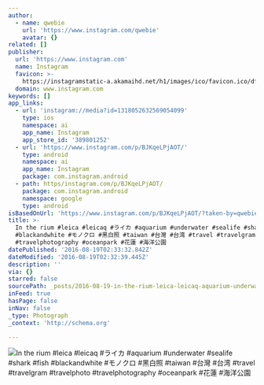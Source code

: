 ```yaml
---
author:
  - name: qwebie
    url: 'https://www.instagram.com/qwebie'
    avatar: {}
related: []
publisher:
  url: 'https://www.instagram.com'
  name: Instagram
  favicon: >-
    https://instagramstatic-a.akamaihd.net/h1/images/ico/favicon.ico/dfa85bb1fd63.ico
  domain: www.instagram.com
keywords: []
app_links:
  - url: 'instagram://media?id=1318052632569054099'
    type: ios
    namespace: ai
    app_name: Instagram
    app_store_id: '389801252'
  - url: 'https://www.instagram.com/p/BJKqeLPjAOT/'
    type: android
    namespace: ai
    app_name: Instagram
    package: com.instagram.android
  - path: https/instagram.com/p/BJKqeLPjAOT/
    package: com.instagram.android
    namespace: google
    type: android
isBasedOnUrl: 'https://www.instagram.com/p/BJKqeLPjAOT/?taken-by=qwebie'
title: >-
  In the rium #leica #leicaq #ライカ #aquarium #underwater #sealife #shark #fish
  #blackandwhite #モノクロ #黑白照 #taiwan #台灣 #台湾 #travel #travelgram #travelphoto
  #travelphotography #oceanpark #花蓮 #海洋公園
datePublished: '2016-08-19T02:33:32.842Z'
dateModified: '2016-08-19T02:32:39.445Z'
description: ''
via: {}
starred: false
sourcePath: _posts/2016-08-19-in-the-rium-leica-leicaq-aquarium-underwater-seali.md
inFeed: true
hasPage: false
inNav: false
_type: Photograph
_context: 'http://schema.org'

---
```

![In the rium #leica #leicaq #ライカ #aquarium #underwater #sealife #shark #fish #blackandwhite #モノクロ #黑白照 #taiwan #台灣 #台湾 #travel #travelgram #travelphoto #travelphotography #oceanpark #花蓮 #海洋公園](https://scontent.cdninstagram.com/t51.2885-15/s640x640/sh0.08/e35/13628473_686816111470070_697830231_n.jpg?ig_cache_key=MTMxODA1MjYzMjU2OTA1NDA5OQ%3D%3D.2)